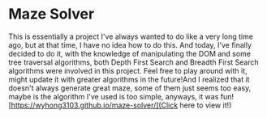 # Maze Solver

This is essentially a project I've always wanted to do like a very long time ago, but at that time, I have no idea how to do this. And today, I've finally decided to do it, with the knowledge of manipulating the DOM and some tree traversal algorithms, both Depth First Search and Breadth First Search algorithms were involved in this project. Feel free to play around with it, might update it with greater algorithms in the future!And I realized that it doesn't always generate great maze, some of them just seems too easy, maybe is the algorithm I've used is too simple, anyways, it was fun!
<br>
[https://wyhong3103.github.io/maze-solver/](Click here to view it!)
